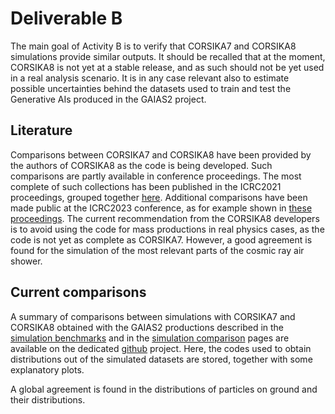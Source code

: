 # Deliverable B

The main goal of Activity B is to verify that CORSIKA7 and CORSIKA8 simulations provide similar outputs. It should be recalled that at the moment, CORSIKA8 is not yet at a stable release, and as such should not be yet used in a real analysis scenario. It is in any case relevant also to estimate possible uncertainties behind the datasets used to train and test the Generative AIs produced in the GAIAS2 project.

## Literature

Comparisons between CORSIKA7 and CORSIKA8 have been provided by the authors of CORSIKA8 as the code is being developed. Such comparisons are partly available in conference proceedings. The most complete of such collections has been published in the ICRC2021 proceedings, grouped together <a href="https://arxiv.org/pdf/2112.11761">here</a>. Additional comparisons have been made public at the ICRC2023 conference, as for example shown in <a href="https://arxiv.org/abs/2308.05475">these proceedings</a>. The current recommendation from the CORSIKA8 developers is to avoid using the code for mass productions in real physics cases, as the code is not yet as complete as CORSIKA7. However, a good agreement is found for the simulation of the most relevant parts of the cosmic ray air shower.

## Current comparisons

A summary of comparisons between simulations with CORSIKA7 and CORSIKA8 obtained with the GAIAS2 productions described in the <a href="../benchsim">simulation benchmarks</a> and in the <a href="../compsim">simulation comparison</a> pages are available on the dedicated <a href="https://github.com/Gaias2-ICSC/compsim">github</a> project. Here, the codes used to obtain distributions out of the simulated datasets are stored, together with some explanatory plots.

A global agreement is found in the distributions of particles on ground and their distributions.